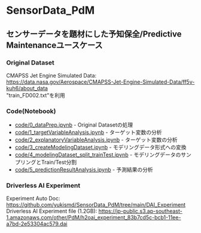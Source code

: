 # SensorData_PdM
## センサーデータを題材にした予知保全/Predictive Maintenanceユースケース

### Original Dataset
CMAPSS Jet Engine Simulated Data: https://data.nasa.gov/Aerospace/CMAPSS-Jet-Engine-Simulated-Data/ff5v-kuh6/about_data  
"train_FD002.txt"を利用

### Code(Notebook)
- [code/0_dataPrep.ipynb](code/0_dataPrep.ipynb) - Original Datasetの処理
- [code/1_targetVariableAnalysis.ipynb](code/1_targetVariableAnalysis.ipynb) - ターゲット変数の分析
- [code/2_explanatoryVariableAnalysis.ipynb](code/2_explanatoryVariableAnalysis.ipynb) - ターゲット変数の分析
- [code/3_createModelingDataset.ipynb](code/3_createModelingDataset.ipynb) - モデリングデータ形式への変換
- [code/4_modelingDataset_split_trainTest.ipynb](code/4_modelingDataset_split_trainTest.ipynb) - モデリングデータのサンプリングとTrain/Test分割
- [code/5_predictionResultAnalysis.ipynb](code/5_predictionResultAnalysis.ipynb) - 予測結果の分析

### Driverless AI Experiment
Experiment Auto Doc: https://github.com/yukismd/SensorData_PdM/tree/main/DAI_Experiment
Driverless AI Experiment file (1.2GB): https://jp-public.s3.ap-southeast-1.amazonaws.com/other/PdM/h2oai_experiment_83b7cd5c-bcb1-11ee-a7bd-2e53304ac579.dai

